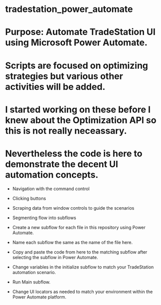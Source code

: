 # tradestation_power_automate

# Purpose: Automate TradeStation UI using Microsoft Power Automate.

# Scripts are focused on optimizing strategies but various other activities will be added.
# I started working on these before I knew about the Optimization API so this is not really neceassary.
# Nevertheless the code is here to demonstrate the decent UI automation concepts.

- Navigation with the command control
- Clicking buttons
- Scraping data from window controls to guide the scenarios
- Segmenting flow into subflows

- Create a new subflow for each file in this repository using Power Automate.
- Name each subflow the same as the name of the file here.
- Copy and paste the code from here to the matching subflow after selecting the subflow in Power Automate.
- Change variables in the initialize subflow to match your TradeStation automation scenario.
- Run Main subflow.
- Change UI locators as needed to match your environment within the Power Automate platform.
